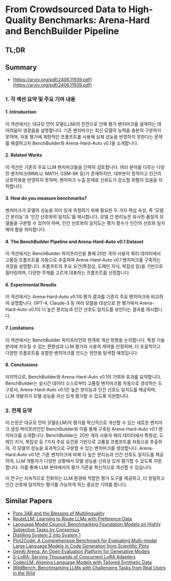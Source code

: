 # From Crowdsourced Data to High-Quality Benchmarks: Arena-Hard and BenchBuilder Pipeline
## TL;DR
## Summary
- [https://arxiv.org/pdf/2406.11939.pdf](https://arxiv.org/pdf/2406.11939.pdf)

### 1. 각 섹션 요약 및 주요 기여 내용

#### 1. Introduction
이 섹션에서는 대규모 언어 모델(LLM)의 진전으로 인해 평가 벤치마크를 설계하는 데 어려움이 생겼음을 설명합니다. 기존 벤치마크는 최신 모델의 능력을 충분히 구분하지 못하며, 자동 평가에 제한적인 프롬프트를 사용해 실제 성능을 반영하지 못한다는 문제를 해결하고자 BenchBuilder와 Arena-Hard-Auto v0.1을 소개합니다.

#### 2. Related Works
이 섹션은 기존의 주요 LLM 벤치마크들을 간략히 검토합니다. 여러 분야를 다루는 다양한 벤치마크(MMLU, MATH, GSM-8K 등)가 존재하지만, 대부분이 정적이고 인간의 상호작용을 반영하지 못하며, 벤치마크 누출 문제로 신뢰도가 감소할 위험이 있음을 지적합니다.

#### 3. How do you measure benchmarks?
벤치마크가 모델의 성능을 의미 있게 측정하기 위해 필요한 두 가지 핵심 속성, 즉 '모델 간 분리능'과 '인간 선호와의 일치도'를 제시합니다. 모델 간 분리능은 유사한 품질의 모델들을 구분할 수 있어야 하며, 인간 선호와의 일치도는 평가 함수가 인간의 선호와 일치해야 함을 의미합니다.

#### 4. The BenchBuilder Pipeline and Arena-Hard-Auto v0.1 Dataset
이 섹션에서는 BenchBuilder 파이프라인을 통해 20만 개의 사용자 쿼리 데이터에서 고품질 프롬프트를 자동으로 추출하여 Arena-Hard-Auto v0.1 벤치마크를 구축하는 과정을 설명합니다. 프롬프트의 주요 요건(특정성, 도메인 지식, 복잡성 등)을 기반으로 필터링하며, 다양한 주제를 고르게 대표하는 프롬프트를 선정합니다.

#### 6. Experimental Results
이 섹션에서는 Arena-Hard-Auto v0.1의 평가 결과를 기존의 주요 벤치마크와 비교하여 설명합니다. GPT-4, Claude-3 등 여러 모델을 대상으로 한 평가에서 Arena-Hard-Auto v0.1이 더 높은 분리능과 인간 선호도 일치도를 보인다는 결과를 제시합니다.

#### 7. Limitations
이 섹션에서는 BenchBuilder 파이프라인의 한계와 개선 방향을 논의합니다. 특정 기술 분야에 치우칠 수 있는 편향성과 LLM 평가자 사용의 제약을 인정하며, 더 포괄적이고 다양한 프롬프트를 포함한 벤치마크를 만드는 방안을 탐색할 예정입니다.

#### 8. Conclusions
마지막으로, BenchBuilder와 Arena-Hard-Auto v0.1의 기여와 효과를 요약합니다. BenchBuilder는 실시간 데이터 소스로부터 고품질 벤치마크를 자동으로 생성하는 도구로서, Arena-Hard-Auto v0.1은 높은 분리능과 인간 선호도 일치도를 제공하며, LLM 개발자가 모델 성능을 자신 있게 평가할 수 있도록 지원합니다.

### 2. 전체 요약

이 논문은 대규모 언어 모델(LLM)의 평가를 혁신적으로 개선할 수 있는 새로운 벤치마크 생성 파이프라인인 BenchBuilder와 이를 통해 구축된 Arena-Hard-Auto v0.1 벤치마크를 소개합니다. BenchBuilder는 20만 개의 사용자 쿼리 데이터에서 특정성, 도메인 지식, 복잡성 등 7가지 주요 요건을 기반으로 고품질 프롬프트를 자동으로 추출하여, 각 모델의 성능을 효과적으로 구분할 수 있는 벤치마크를 생성합니다. Arena-Hard-Auto v0.1은 기존 벤치마크에 비해 더 높은 분리능과 인간 선호도 일치도를 제공하여, LLM 개발자가 다양한 상황에서 모델 성능을 신뢰성 있게 평가할 수 있도록 지원합니다. 이를 통해 LLM 분야에서의 평가 기준을 혁신적으로 개선할 수 있습니다.

이 연구는 지속적으로 진화하는 LLM 환경에 적합한 평가 도구를 제공하고, 더 정밀하고 인간 선호에 일치하는 평가를 가능하게 하는 중요한 기여를 합니다.

## Similar Papers
- [Poro 34B and the Blessing of Multilinguality](2404.01856.md)
- [RouteLLM: Learning to Route LLMs with Preference Data](2406.18665.md)
- [Language Model Council: Benchmarking Foundation Models on Highly Subjective Tasks by Consensus](2406.08598.md)
- [Distilling System 2 into System 1](2407.06023.md)
- [Plot2Code: A Comprehensive Benchmark for Evaluating Multi-modal Large Language Models in Code Generation from Scientific Plots](2405.07990.md)
- [GenAI Arena: An Open Evaluation Platform for Generative Models](2406.04485.md)
- [S-LoRA: Serving Thousands of Concurrent LoRA Adapters](2311.03285.md)
- [CodecLM: Aligning Language Models with Tailored Synthetic Data](2404.05875.md)
- [WildBench: Benchmarking LLMs with Challenging Tasks from Real Users in the Wild](2406.04770.md)
